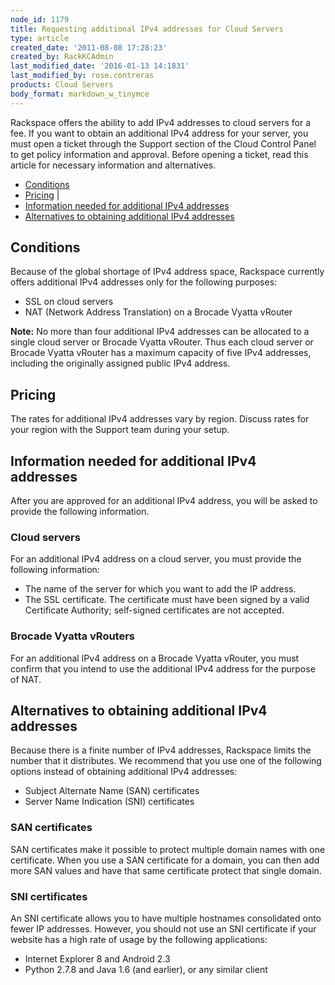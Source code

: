 ```yaml
---
node_id: 1179
title: Requesting additional IPv4 addresses for Cloud Servers
type: article
created_date: '2011-08-08 17:28:23'
created_by: RackKCAdmin
last_modified_date: '2016-01-13 14:1831'
last_modified_by: rose.contreras
products: Cloud Servers
body_format: markdown_w_tinymce
---
```


Rackspace offers the ability to add IPv4 addresses to cloud servers for a fee. If you want to obtain an additional IPv4 address for your server, you must open a ticket through the Support section of the Cloud Control Panel to get policy information and approval. Before opening a ticket, read this article for necessary information and alternatives.

- [Conditions](#conditions)
- [Pricing](#pricing)  |
- [Information needed for additional IPv4 addresses](#info)
- [Alternatives to obtaining additional IPv4 addresses](#alt)

<a name="conditions"> </a>

## Conditions

Because of the global shortage of IPv4 address space, Rackspace currently offers additional IPv4 addresses only for the following purposes:

- SSL on cloud servers
- NAT (Network Address Translation) on a Brocade Vyatta vRouter

**Note:** No more than four additional IPv4 addresses can be allocated to a single cloud server or Brocade Vyatta vRouter. Thus each cloud server or Brocade Vyatta vRouter has a maximum capacity of five IPv4 addresses, including the originally assigned public IPv4 address.

<a name="pricing"> </a>
## Pricing

The rates for additional IPv4 addresses vary by region. Discuss rates for your region with the Support team during your setup.

<a name="info"> </a>
## Information needed for additional IPv4 addresses

After you are approved for an additional IPv4 address, you will be asked to provide the following information.

### Cloud servers

For an additional IPv4 address on a cloud server, you must provide the following information:

- The name of the server for which you want to add the IP address.
- The SSL certificate. The certificate must have been signed by a valid Certificate Authority; self-signed certificates are not accepted.

### Brocade Vyatta vRouters

For an additional IPv4 address on a Brocade Vyatta vRouter, you must confirm that you intend to use the additional IPv4 address for the purpose of NAT.

<a name="alt"> </a>
## Alternatives to obtaining additional IPv4 addresses

Because there is a finite number of IPv4 addresses, Rackspace limits the number that it distributes. We recommend that you use one of the following options instead of obtaining additional IPv4 addresses:

- Subject Alternate Name (SAN) certificates
- Server Name Indication (SNI) certificates

### SAN certificates

SAN certificates make it possible to protect multiple domain names with one certificate. When you use a SAN certificate for a domain, you can then add more SAN values and have that same certificate protect that single domain.

### SNI certificates

An SNI certificate allows you to have multiple hostnames consolidated onto fewer IP addresses.
However, you should not use an SNI certificate if your website has a high rate of usage by the following applications:

- Internet Explorer 8 and Android 2.3
- Python 2.7.8 and Java 1.6 (and earlier), or any similar client
